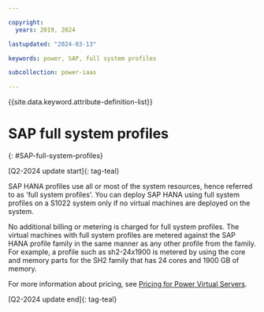 ```yaml
---

copyright:
  years: 2019, 2024

lastupdated: "2024-03-13"

keywords: power, SAP, full system profiles

subcollection: power-iaas

---
```


{{site.data.keyword.attribute-definition-list}}

# SAP full system profiles
{: #SAP-full-system-profiles}

[Q2-2024 update start]{: tag-teal}

SAP HANA profiles use all or most of the system resources, hence referred to as 'full system profiles'. You can deploy SAP HANA using full system profiles on a S1022 system only if no virtual machines are deployed on the system.

No additional billing or metering is charged for full system profiles. The virtual machines with full system profiles are metered against the SAP HANA profile family in the same manner as any other profile from the family. For example, a profile such as sh2-24x1900 is metered by using the core and memory parts for the SH2 family that has 24 cores and 1900 GB of memory.

For more information about pricing, see [Pricing for Power Virtual Servers](/docs/power-iaas?topic=power-iaas-pricing-virtual-server).

[Q2-2024 update end]{: tag-teal}

<!-- Q2 -->
